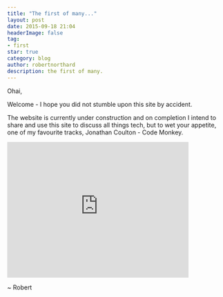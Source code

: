 ```yaml
---
title: "The first of many..."
layout: post
date: 2015-09-18 21:04
headerImage: false
tag:
- first
star: true
category: blog
author: robertnorthard
description: the first of many.
---
```


Ohai,

Welcome - I hope you did not stumble upon this site by accident.

The website is currently under construction and on completion I intend to share and use this site to discuss all things tech, but to wet your appetite, one of my favourite tracks, Jonathan Coulton - Code Monkey.

<p>
    <iframe width='420' height='315' src='https://www.youtube.com/embed/qYodWEKCuGg' frameborder='0' allowfullscreen=''></iframe>
</p>

~ Robert
